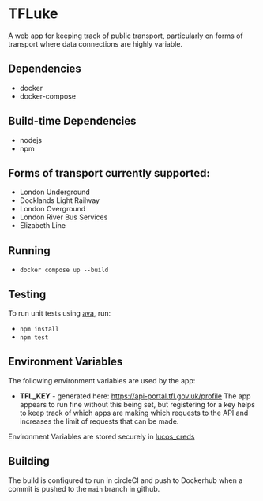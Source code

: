 # TFLuke
A web app for keeping track of public transport, particularly on forms of transport where data connections are highly variable.

## Dependencies
* docker
* docker-compose

## Build-time Dependencies
* nodejs
* npm

## Forms of transport currently supported:
* London Underground
* Docklands Light Railway
* London Overground
* London River Bus Services
* Elizabeth Line

## Running
* ```docker compose up --build```

## Testing
To run unit tests using [ava](https://github.com/avajs/ava), run:

* ```npm install```
* ```npm test```

## Environment Variables
The following environment variables are used by the app:

* **TFL_KEY** - generated here: https://api-portal.tfl.gov.uk/profile
The app appears to run fine without this being set, but registering for a key helps to keep track of which apps are making which requests to the API and increases the limit of requests that can be made.

Environment Variables are stored securely in [lucos_creds](https://github.com/lucas42/lucos_creds)

## Building
The build is configured to run in circleCI and push to Dockerhub when a commit is pushed to the `main` branch in github.
